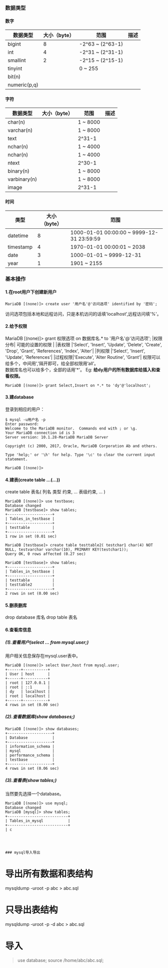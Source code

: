 ### 数据类型

#### 数字
|  数据类型   |大小（byte）|范围            |描述|  
|------------|----------|----------------|---|  
|bigint      |8         |-2^63 ~ (2^63-1)|   |  
|int         |4         |-2^31 ~ (2^31-1)|   |  
|smallint    |2         |-2^15 ~ (2^15-1)|   |  
|tinyint     |          |0 ~ 255         |   |  
|bit(n)      |          |                |   |  
|numeric(p,q)|          |                |   |

#### 字符
|   数据类型  |大小（byte）|范围            |描述|  
|------------|----------|----------------|---|  
|char(n)     |          |1 ~ 8000        |   |  
|varchar(n)  |          |1 ~ 8000        |   |  
|text        |          |2^31-1          |   |  
|nchar(n)    |          |1 ~ 4000        |   |  
|nchar(n)    |          |1 ~ 4000        |   |  
|ntext       |          |2^30-1          |   |  
|binary(n)   |          |1 ~ 8000        |   |  
|varbinary(n)|          |1 ~ 8000        |   |  
|image       |          |2^31-1          |   |

#### 时间
|   类型    |大小（byte）|                    范围                  |  
|----------|-----------|-----------------------------------------|  
|datetime  | 8         |1000-01-01 00:00:00 ~ 9999-12-31 23:59:59|  
|timestamp | 4         |1970-01-01 00:00:01 ~ 2038               |  
|date      | 3         | 1000-01-01 ~ 9999-12-31                 |  
|year      | 1         | 1901 ~ 2155                             |

### 基本操作
#### 1.在root用户下创建新用户
```
MariaDB [(none)]> create user '用户名'@'访问选项' identified by '密码';
```
访问选项包括本地和远程访问，只是本机访问的话填'localhost',远程访问填'%'。
#### 2.给予权限
MariaDB [(none)]> grant 权限选项 on 数据库名.* to '用户名'@'访问选项';
|权限分布|                      可能的设置的权限                                                              |
|表权限  |'Select', 'Insert', 'Update', 'Delete', 'Create', 'Drop', 'Grant', 'References', 'Index', 'Alter'|
|列权限  |'Select', 'Insert', 'Update', 'References'|
|过程权限|'Execute', 'Alter Routine', 'Grant'|
权限可以给多个，中间用','隔开即可，给全部权限用‘all’。  
数据库名也可以给多个，全部的话用'*'。
Eg:
__给dy用户的所有数据库给插入和查看权限。__
```
MariaDB [(none)]> grant Select,Insert on *.* to 'dy'@'localhost';
```
#### 3.建database
登录到相应的用户：
```
$ mysql -u用户名 -p
Enter password:
Welcome to the MariaDB monitor.  Commands end with ; or \g.
Your MariaDB connection id is 3
Server version: 10.1.28-MariaDB MariaDB Server

Copyright (c) 2000, 2017, Oracle, MariaDB Corporation Ab and others.

Type 'help;' or '\h' for help. Type '\c' to clear the current input statement.

MariaDB [(none)]>
```
#### 4.建表(create table ...(...))
create table 表名(
  列名 类型 约束,
  ...
  表级约束,
  ...
  )
```
MariaDB [(none)]> use testbase;
Database changed
MariaDB [testbase]> show tables;
+--------------------+
| Tables_in_testbase |
+--------------------+
| testtable          |
+--------------------+
1 row in set (0.01 sec)

MariaDB [testbase]> create table testtable2( testchar1 char(4) NOT NULL, testvarchar varchar(10), PRIMARY KEY(testchar1));
Query OK, 0 rows affected (0.27 sec)

MariaDB [testbase]> show tables;
+--------------------+
| Tables_in_testbase |
+--------------------+
| testtable          |
| testtable2         |
+--------------------+
2 rows in set (0.00 sec)

```
#### 5.删表删库
drop database 库名
drop table 表名

#### 6.查看库信息
##### (1).查看用户(select ... from mysql.user;)
用户相关信息保存在mysql.user表中。
```
MariaDB [(none)]> select User,host from mysql.user;
+------+-----------+
| User | host      |
+------+-----------+
| root | 127.0.0.1 |
| root | ::1       |
| dy   | localhost |
| root | localhost |
+------+-----------+
4 rows in set (0.00 sec)
```

##### (2).查看数据库(show databases;)
```
MariaDB [(none)]> show databases;
+--------------------+
| Database           |
+--------------------+
| information_schema |
| mysql              |
| performance_schema |
| testbase           |
+--------------------+
4 rows in set (0.06 sec)
```
##### (3).查看表(show tables;)
当然要先选择一个database。
```
MariaDB [(none)]> use mysql;
Database changed
MariaDB [mysql]> show tables;
+---------------------------+
| Tables_in_mysql           |
+---------------------------+
| c




### mysql导入导出
```
# 导出所有数据和表结构
mysqldump -uroot -p abc > abc.sql
# 只导出表结构
mysqldump -uroot -p -d abc > abc.sql
# 导入
> use database;
> source /home/abc/abc.sql;
```
